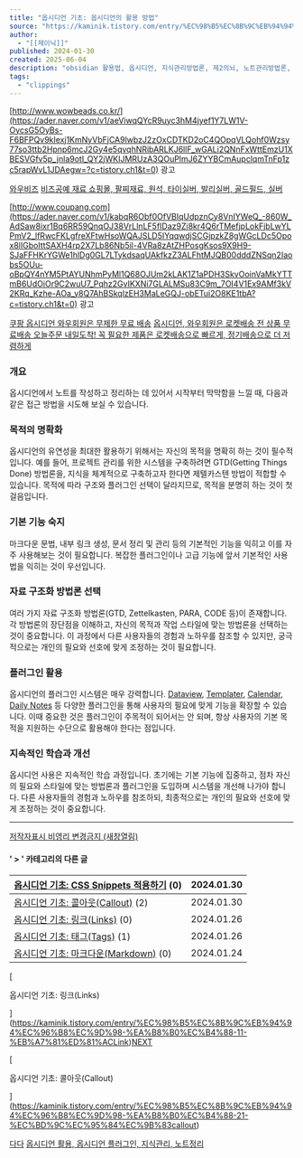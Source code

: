 ```yaml
---
title: "옵시디언 기초: 옵시디언의 활용 방법"
source: "https://kaminik.tistory.com/entry/%EC%98%B5%EC%8B%9C%EB%94%94%EC%96%B8%EC%9D%98-%EA%B8%B0%EC%B4%88-20-%EC%98%B5%EC%8B%9C%EB%94%94%EC%96%B8%EC%9D%98-%ED%99%9C%EC%9A%A9-%EB%B0%A9%EB%B2%95"
author:
  - "[[제이닉]]"
published: 2024-01-30
created: 2025-06-04
description: "obsidian 활용법, 옵시디언, 지식관리방법론, 제2의뇌, 노트관리방법론, 세컨드브레인"
tags:
  - "clippings"
---
```

[http://www.wowbeads.co.kr/](https://ader.naver.com/v1/aeViwqQYcR9uyc3hM4jyef1Y7LW1V-OycsG5OyBs-F6BFPQv9kIexj1KmNyVbFjCA9lwbzJ2zOxCDTKD2oC4QOpqVLQohf0Wzsy77so3ttb2Hpnp6mcJ2Gy4e5qvqhNRibARLKJ6llF_wGALi2QNnFxWttEmzU1XBESVGfv5p_jnla9otI_QY2jWKIJMRUzA3QOuPlmJ6ZYYBCmAupclqmTnFp1zc5rapWvL1JDAegw=?c=tistory.ch1&t=0) 광고

[와우비즈](https://ader.naver.com/v1/aeViwqQYcR9uyc3hM4jyef1Y7LW1V-OycsG5OyBs-F6BFPQv9kIexj1KmNyVbFjCA9lwbzJ2zOxCDTKD2oC4QOpqVLQohf0Wzsy77so3ttb2Hpnp6mcJ2Gy4e5qvqhNRibARLKJ6llF_wGALi2QNnFxWttEmzU1XBESVGfv5p_jnla9otI_QY2jWKIJMRUzA3QOuPlmJ6ZYYBCmAupclqmTnFp1zc5rapWvL1JDAegw=?c=tistory.ch1&t=0) [비즈공예 재료 쇼핑몰, 팔찌재료, 원석, 타이실버, 발리실버, 골드필드, 실버](https://ader.naver.com/v1/aeViwqQYcR9uyc3hM4jyef1Y7LW1V-OycsG5OyBs-F6BFPQv9kIexj1KmNyVbFjCA9lwbzJ2zOxCDTKD2oC4QOpqVLQohf0Wzsy77so3ttb2Hpnp6mcJ2Gy4e5qvqhNRibARLKJ6llF_wGALi2QNnFxWttEmzU1XBESVGfv5p_jnla9otI_QY2jWKIJMRUzA3QOuPlmJ6ZYYBCmAupclqmTnFp1zc5rapWvL1JDAegw=?c=tistory.ch1&t=0)

[http://www.coupang.com](https://ader.naver.com/v1/kabqR6Obf0OfVBIqUdpznCy8VnIYWeQ_-860W_AdSaw8ixr1Bq6RR59QnqOJ38VrLlnLF5fIDaz9Zi8kr4Q6rTMefjpLokFjbLwYLPmV2_lfRwcFKLgfreXFtwHsoWQAJSLD5IYqqwdjSCGjpzkZ8gWGcLDc5Opox8lIGboIttSAXH4rp2X7Lb86Nb5il-4VRa8zAtZHPosgKsos9X9H9-SJaFFHKrYGWe1hlDg0GL7LTykdsaqUAkfkzZ3ALFhtMJQB00dddZNSqn2Iaobs5OUu-oBpQY4nYM5PtAYUNhmPyMl1Q68OJUm2kLAK1Z1aPDH3SkvOoinVaMkYTTmB6UdOiOr9C2wuU7_Pqhz2GvIKXNi7GLALMSu83C9m_7OI4V1Ex9AMf3kV2KRq_Kzhe-AOa_y8Q7AhBSkqlzEH3MaLeGQJ-obETui2O8KE1tbA?c=tistory.ch1&t=0) 광고

[쿠팡 옵시디언 와우회원은 무제한 무료 배송](https://ader.naver.com/v1/kabqR6Obf0OfVBIqUdpznCy8VnIYWeQ_-860W_AdSaw8ixr1Bq6RR59QnqOJ38VrLlnLF5fIDaz9Zi8kr4Q6rTMefjpLokFjbLwYLPmV2_lfRwcFKLgfreXFtwHsoWQAJSLD5IYqqwdjSCGjpzkZ8gWGcLDc5Opox8lIGboIttSAXH4rp2X7Lb86Nb5il-4VRa8zAtZHPosgKsos9X9H9-SJaFFHKrYGWe1hlDg0GL7LTykdsaqUAkfkzZ3ALFhtMJQB00dddZNSqn2Iaobs5OUu-oBpQY4nYM5PtAYUNhmPyMl1Q68OJUm2kLAK1Z1aPDH3SkvOoinVaMkYTTmB6UdOiOr9C2wuU7_Pqhz2GvIKXNi7GLALMSu83C9m_7OI4V1Ex9AMf3kV2KRq_Kzhe-AOa_y8Q7AhBSkqlzEH3MaLeGQJ-obETui2O8KE1tbA?c=tistory.ch1&t=0) [옵시디언, 와우회원은 로켓배송 전 상품 무료배송 오늘주문 내일도착! 꼭 필요한 제품은 로켓배송으로 빠르게, 정기배송으로 더 저렴하게](https://ader.naver.com/v1/kabqR6Obf0OfVBIqUdpznCy8VnIYWeQ_-860W_AdSaw8ixr1Bq6RR59QnqOJ38VrLlnLF5fIDaz9Zi8kr4Q6rTMefjpLokFjbLwYLPmV2_lfRwcFKLgfreXFtwHsoWQAJSLD5IYqqwdjSCGjpzkZ8gWGcLDc5Opox8lIGboIttSAXH4rp2X7Lb86Nb5il-4VRa8zAtZHPosgKsos9X9H9-SJaFFHKrYGWe1hlDg0GL7LTykdsaqUAkfkzZ3ALFhtMJQB00dddZNSqn2Iaobs5OUu-oBpQY4nYM5PtAYUNhmPyMl1Q68OJUm2kLAK1Z1aPDH3SkvOoinVaMkYTTmB6UdOiOr9C2wuU7_Pqhz2GvIKXNi7GLALMSu83C9m_7OI4V1Ex9AMf3kV2KRq_Kzhe-AOa_y8Q7AhBSkqlzEH3MaLeGQJ-obETui2O8KE1tbA?c=tistory.ch1&t=0)

### 개요

옵시디언에서 노트를 작성하고 정리하는 데 있어서 시작부터 막막함을 느낄 때, 다음과 같은 접근 방법을 시도해 보실 수 있습니다.

### 목적의 명확화

옵시디언의 유연성을 최대한 활용하기 위해서는 자신의 목적을 명확히 하는 것이 필수적입니다. 예를 들어, 프로젝트 관리를 위한 시스템을 구축하려면 GTD(Getting Things Done) 방법론을, 지식을 체계적으로 구축하고자 한다면 제텔카스텐 방법이 적합할 수 있습니다. 목적에 따라 구조와 플러그인 선택이 달라지므로, 목적을 분명히 하는 것이 첫걸음입니다.

### 기본 기능 숙지

마크다운 문법, 내부 링크 생성, 문서 정리 및 관리 등의 기본적인 기능을 익히고 이를 자주 사용해보는 것이 필요합니다. 복잡한 플러그인이나 고급 기능에 앞서 기본적인 사용법을 익히는 것이 우선입니다.

### 자료 구조화 방법론 선택

여러 가지 자료 구조화 방법론(GTD, Zettelkasten, PARA, CODE 등)이 존재합니다. 각 방법론의 장단점을 이해하고, 자신의 목적과 작업 스타일에 맞는 방법론을 선택하는 것이 중요합니다. 이 과정에서 다른 사용자들의 경험과 노하우를 참조할 수 있지만, 궁극적으로는 개인의 필요와 선호에 맞게 조정하는 것이 필요합니다.

### 플러그인 활용

옵시디언의 플러그인 시스템은 매우 강력합니다. [Dataview](https://kaminik.tistory.com/entry/Dataview-%ED%94%8C%EB%9F%AC%EA%B7%B8%EC%9D%B8-%EC%86%8C%EA%B0%9C), [Templater](https://kaminik.tistory.com/entry/Templater-%EC%86%8C%EA%B0%9C%EC%99%80-%EA%B8%B0%EB%B3%B8%EC%84%A4%EC%A0%95), [Calendar](https://kaminik.tistory.com/entry/%EC%BA%98%EB%A6%B0%EB%8D%94-%EC%9D%B8%ED%84%B0%ED%8E%98%EC%9D%B4%EC%8A%A4%EB%A5%BC-%EC%A0%9C%EA%B3%B5%ED%95%98%EB%8A%94-Calendar-%ED%94%8C%EB%9F%AC%EA%B7%B8%EC%9D%B8), [Daily Notes](https://kaminik.tistory.com/entry/%EC%98%B5%EC%8B%9C%EB%94%94%EC%96%B8%EC%9D%98-%EA%B8%B0%EC%B4%88-14-%EB%8D%B0%EC%9D%BC%EB%A6%AC-%EB%85%B8%ED%8A%B8Daily-Note) 등 다양한 플러그인을 통해 사용자의 필요에 맞게 기능을 확장할 수 있습니다. 이때 중요한 것은 플러그인이 주목적이 되어서는 안 되며, 항상 사용자의 기본 목적을 지원하는 수단으로 활용해야 한다는 점입니다.

### 지속적인 학습과 개선

옵시디언 사용은 지속적인 학습 과정입니다. 초기에는 기본 기능에 집중하고, 점차 자신의 필요와 스타일에 맞는 방법론과 플러그인을 도입하며 시스템을 개선해 나가야 합니다. 다른 사용자들의 경험과 노하우를 참조하되, 최종적으로는 개인의 필요와 선호에 맞게 조정하는 것이 중요합니다.

---

[저작자표시 비영리 변경금지 (새창열림)](https://creativecommons.org/licenses/by-nc-nd/4.0/deed.ko)

#### ' > ' 카테고리의 다른 글

| [옵시디언 기초: CSS Snippets 적용하기](https://kaminik.tistory.com/entry/%EC%BB%A4%EC%8A%A4%ED%85%80-CSS-CSS-snippets-%EC%A0%81%EC%9A%A9%ED%95%98%EA%B8%B0) (0) | 2024.01.30 |
| --- | --- |
| [옵시디언 기초: 콜아웃(Callout)](https://kaminik.tistory.com/entry/%EC%98%B5%EC%8B%9C%EB%94%94%EC%96%B8%EC%9D%98-%EA%B8%B0%EC%B4%88-21-%EC%BD%9C%EC%95%84%EC%9B%83callout) (2) | 2024.01.30 |
| [옵시디언 기초: 링크(Links)](https://kaminik.tistory.com/entry/%EC%98%B5%EC%8B%9C%EB%94%94%EC%96%B8%EC%9D%98-%EA%B8%B0%EC%B4%88-11-%EB%A7%81%ED%81%ACLink) (0) | 2024.01.26 |
| [옵시디언 기초: 태그(Tags)](https://kaminik.tistory.com/entry/%EC%98%B5%EC%8B%9C%EB%94%94%EC%96%B8%EC%9D%98-%EA%B8%B0%EC%B4%88-10-%ED%83%9C%EA%B7%B8Tags) (1) | 2024.01.26 |
| [옵시디언 기초: 마크다운(Markdown)](https://kaminik.tistory.com/entry/%EC%98%B5%EC%8B%9C%EB%94%94%EC%96%B8%EC%9D%98-%EA%B8%B0%EC%B4%88-8-%EB%A7%88%ED%81%AC%EB%8B%A4%EC%9A%B4Markdown) (0) | 2024.01.24 |[PREV](https://kaminik.tistory.com/entry/%EC%98%B5%EC%8B%9C%EB%94%94%EC%96%B8%EC%9D%98-%EA%B8%B0%EC%B4%88-11-%EB%A7%81%ED%81%ACLink)

[

옵시디언 기초: 링크(Links)

](https://kaminik.tistory.com/entry/%EC%98%B5%EC%8B%9C%EB%94%94%EC%96%B8%EC%9D%98-%EA%B8%B0%EC%B4%88-11-%EB%A7%81%ED%81%ACLink)[NEXT](https://kaminik.tistory.com/entry/%EC%98%B5%EC%8B%9C%EB%94%94%EC%96%B8%EC%9D%98-%EA%B8%B0%EC%B4%88-21-%EC%BD%9C%EC%95%84%EC%9B%83callout)

[

옵시디언 기초: 콜아웃(Callout)

](https://kaminik.tistory.com/entry/%EC%98%B5%EC%8B%9C%EB%94%94%EC%96%B8%EC%9D%98-%EA%B8%B0%EC%B4%88-21-%EC%BD%9C%EC%95%84%EC%9B%83callout)

[다다](https://kaminik.tistory.com/) [옵시디언 활용, 옵시디언 플러그인, 지식관리, 노트정리](https://kaminik.tistory.com/)